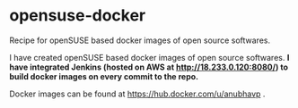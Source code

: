 # opensuse-docker
Recipe for openSUSE based docker images of open source softwares.

I have created openSUSE based docker images of open source softwares. **I have integrated Jenkins (hosted on AWS at http://18.233.0.120:8080/) to build docker images on every commit to the repo.**

Docker images can be found at https://hub.docker.com/u/anubhavp .
